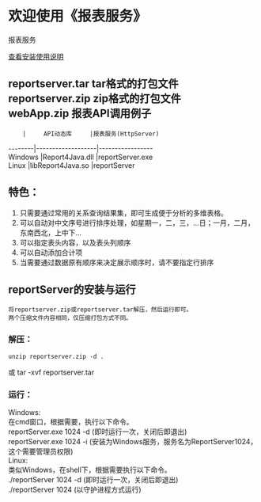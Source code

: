 # 欢迎使用《报表服务》
报表服务

[查看安装使用说明]( https://htmlpreview.github.io/?https://github.com/zhaoligit/reportsvc/blob/master/index.html)

reportserver.tar tar格式的打包文件  
reportserver.zip zip格式的打包文件  
webApp.zip  报表API调用例子  
------

        |     API动态库     |报表服务(HttpServer)  
--------|-------------------|-----------------  
Windows	|Report4Java.dll  	|reportServer.exe  
Linux  	|libReport4Java.so	|reportServer  

## 特色：
1. 只需要通过常用的关系查询结果集，即可生成便于分析的多维表格。
1. 可以自动对中文序号进行排序处理，如星期一，二，三，...日；一月，二月，东南西北，上中下...
1. 可以指定表头内容，以及表头列顺序
1. 可以自动添加合计项
1. 当需要通过数据原有顺序来决定展示顺序时，请不要指定行排序
## reportServer的安装与运行  
    将reportserver.zip或reportserver.tar解压，然后运行即可。  
    两个压缩文件内容相同，仅压缩打包方式不同。  
### 解压：
    unzip reportserver.zip -d .  
 或 tar -xvf reportserver.tar   
### 运行：
Windows:  
	在cmd窗口，根据需要，执行以下命令。  
	reportServer.exe 1024 -d		(即时运行一次，关闭后即退出)  
	reportServer.exe 1024 -i		(安装为Windows服务，服务名为ReportServer1024，这个需要管理员权限)  
Linux:  
	类似Windows，在shell下，根据需要执行以下命令。  
	./reportServer  1024 -d		(即时运行一次，关闭后即退出)  
	./reportServer  1024 	    (以守护进程方式运行)  
